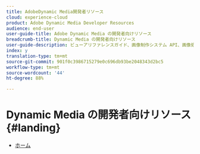 ```yaml
---
title: AdobeDynamic Media開発者リソース
cloud: experience-cloud
product: Adobe Dynamic Media Developer Resources
audience: end-user
user-guide-title: Adobe Dynamic Media の開発者向けリソース
breadcrumb-title: Dynamic Media の開発者向けリソース
user-guide-description: ビューアリファレンスガイド、画像制作システム API、画像処理およびレンダリング API、以前の Scene7 のリリースノートなど、Dynamic Media の開発者向けリソースにアクセスできます。
index: y
translation-type: tm+mt
source-git-commit: 901f0c3986715279e0c696db93be2048343d2bc5
workflow-type: tm+mt
source-wordcount: '44'
ht-degree: 88%

---
```



# Dynamic Media の開発者向けリソース{#landing}

+ [ホーム](/help/landing/home.md)

<!--This TOC may not be necessary. Not sure, so leaving it in.
+ [Viewers Reference Guide](/help/aem-viewers-ref/home.md)
+ [IS/IR API](/help/aem-is-ir-api/home.md)
+ [IPS API](/help/aem-ips-api/c-overview.md)
+ [Image Authoring](/help/aem-ia/aem-ia-home.md)
+ Vignette Automation Module for Python{#vignette}
  + [Vignette Automation Module for Python](/help/vignette-automation-module-for-python/c-vampyhome.md)
+ [Dynamic Media Classic Release Notes](/help/s7-release-notes/home.md)
-->
